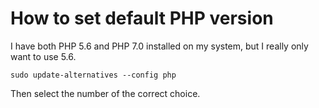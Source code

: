 # How to set default PHP version

I have both PHP 5.6 and PHP 7.0 installed on my system, but I really only want to use 5.6.

```
sudo update-alternatives --config php
```

Then select the number of the correct choice.

